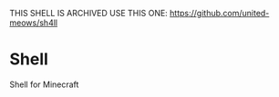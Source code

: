 THIS SHELL IS ARCHIVED
USE THIS ONE: https://github.com/united-meows/sh4ll

# Shell
Shell for Minecraft
